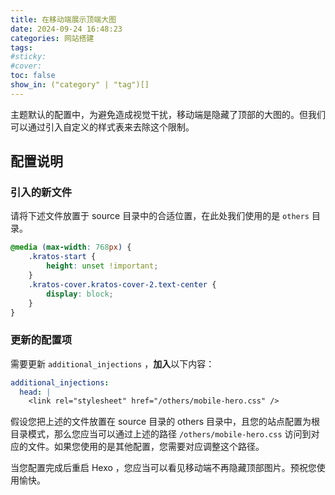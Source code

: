 ```yaml
---
title: 在移动端展示顶端大图
date: 2024-09-24 16:48:23
categories: 网站搭建
tags:
#sticky:
#cover:
toc: false
show_in: ("category" | "tag")[]
---
```


主题默认的配置中，为避免造成视觉干扰，移动端是隐藏了顶部的大图的。但我们可以通过引入自定义的样式表来去除这个限制。
<!-- more -->
## 配置说明

### 引入的新文件

请将下述文件放置于 source 目录中的合适位置，在此处我们使用的是 `others` 目录。

```css mobile-hero.css
@media (max-width: 768px) {
    .kratos-start {
        height: unset !important;
    }
    .kratos-cover.kratos-cover-2.text-center {
        display: block;
    }
}
```

### 更新的配置项

需要更新 `additional_injections` ，**加入**以下内容：

```yml
additional_injections:
  head: |
    <link rel="stylesheet" href="/others/mobile-hero.css" />
```

假设您把上述的文件放置在 source 目录的 others 目录中，且您的站点配置为根目录模式，那么您应当可以通过上述的路径 `/others/mobile-hero.css` 访问到对应的文件。如果您使用的是其他配置，您需要对应调整这个路径。

当您配置完成后重启 Hexo ，您应当可以看见移动端不再隐藏顶部图片。预祝您使用愉快。